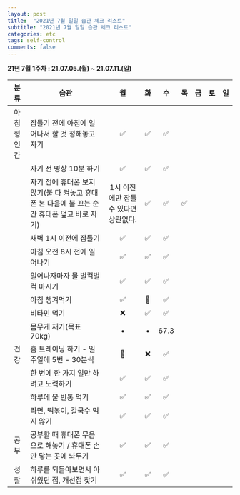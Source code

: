 ```yaml
---
layout: post
title:  "2021년 7월 일일 습관 체크 리스트"
subtitle: "2021년 7월 일일 습관 체크 리스트"
categories: etc
tags: self-control
comments: false
---
```


**21년 7월 1주차 : 21.07.05.(월) ~ 21.07.11.(일)**

|분류|습관| 월 | 화 | 수 | 목 | 금 | 토 | 일 |
|:---:|---|:---:|:---:|:---:|:---:|:---:|:---:|:---:|
|아침형 인간|잠들기 전에 아침에 일어나서 할 것 정해놓고 자기|✅|✅|✅|
| |자기 전 명상 10분 하기|✅|✅|✅|
| |자기 전에 휴대폰 보지 않기(불 다 켜놓고 휴대폰 본 다음에 불 끄는 순간 휴대폰 덮고 바로 자기)|1시 이전에만 잠들 수 있다면 상관없다.|✅|✅|✅|
| |새벽 1시 이전에 잠들기|✅|✅|✅|
| |아침 오전 8시 전에 일어나기|✅|✅|✅|
| |일어나자마자 물 벌컥벌컥 마시기|✅|✅|✅|
| |아침 챙겨먹기|✅|🍺|✅|
| |비타민 먹기|❌|✅|✅|
| |몸무게 재기(목표 70kg)|•|•|67.3|
|건강|홈 트레이닝 하기 - 일주일에 5번 - 30분씩|🍺|❌|✅|
| |한 번에 한 가지 일만 하려고 노력하기|✅|✅|✅|
| |하루에 물 반통 먹기|✅|✅|✅|
| |라면, 떡볶이, 칼국수 먹지 않기|✅|✅|✅|
|공부|공부할 때 휴대폰 무음으로 해놓기 / 휴대폰 손 안 닿는 곳에 놔두기|✅|✅|✅|
|성찰|하루를 되돌아보면서 아쉬웠던 점, 개선점 찾기|✅|✅|✅|